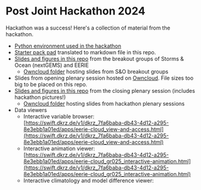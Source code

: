 # Post Joint Hackathon 2024

Hackathon was a success! Here's a collection of material from the hackathon. 

- [Python environment used in the hackathon](BuildPyEnv.md)
- [Starter pack pad](StarterPackPad.md) translated to markdown file in this repo. 
- [Slides and figures in this repo](StormsOceanBOGplots) from the breakout groups of Storms & Ocean (nextGEMS) and EERIE
  - [Owncloud folder](https://owncloud.gwdg.de/index.php/s/z3pHKrPkqSvLeJc) hosting slides from S&O breakout groups
- Slides from opening plenary session hosted on [Owncloud](https://owncloud.gwdg.de/index.php/s/uTnNx02YuENDwYT?path=%2Fopening). File sizes too big to be placed on this repo.
- [Slides and figures in this repo](ClosingPlenary) from the closing plenary session (includes hackathon pictures!)
  - [Owncloud folder](https://owncloud.gwdg.de/index.php/s/uTnNx02YuENDwYT?path=%2F) hosting slides from hackathon plenary sessions
- Data viewers
  - Interactive variable browser: [https://swift.dkrz.de/v1/dkrz_7fa6baba-db43-4d12-a295-8e3ebb1a01ed/apps/eerie-cloud_view-and-access.html](https://swift.dkrz.de/v1/dkrz_7fa6baba-db43-4d12-a295-8e3ebb1a01ed/apps/eerie-cloud_view-and-access.html)
  - Interactive animation viewer: [https://swift.dkrz.de/v1/dkrz_7fa6baba-db43-4d12-a295-8e3ebb1a01ed/apps/eerie-cloud_gr025_interactive-animation.html](https://swift.dkrz.de/v1/dkrz_7fa6baba-db43-4d12-a295-8e3ebb1a01ed/apps/eerie-cloud_gr025_interactive-animation.html)
  - Interactive climatology and model difference viewer: 
